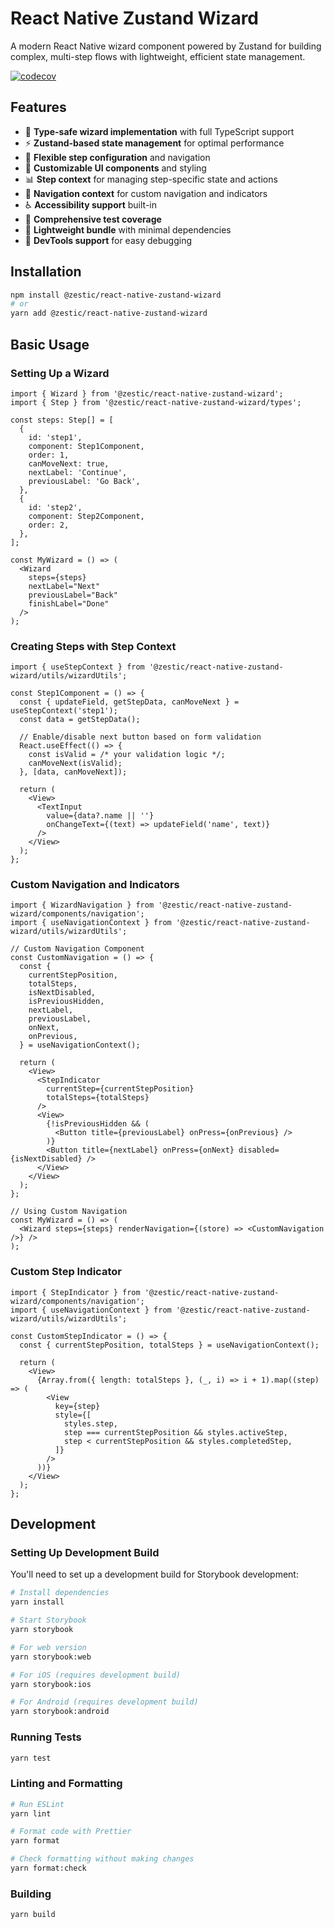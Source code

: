 # React Native Zustand Wizard

A modern React Native wizard component powered by Zustand for building complex, multi-step flows with lightweight, efficient state management.

[![codecov](https://codecov.io/gh/zestic/react-native-zustand-wizard/branch/main/graph/badge.svg?token=U5KXG146YC)](https://codecov.io/gh/zestic/react-native-zustand-wizard)

## Features

- 🎯 **Type-safe wizard implementation** with full TypeScript support
- ⚡ **Zustand-based state management** for optimal performance
- 🔄 **Flexible step configuration** and navigation
- 🎨 **Customizable UI components** and styling
- 📊 **Step context** for managing step-specific state and actions
- 🧭 **Navigation context** for custom navigation and indicators
- ♿ **Accessibility support** built-in
- 🧪 **Comprehensive test coverage**
- 🚀 **Lightweight bundle** with minimal dependencies
- 🔧 **DevTools support** for easy debugging

## Installation

```bash
npm install @zestic/react-native-zustand-wizard
# or
yarn add @zestic/react-native-zustand-wizard
```

## Basic Usage

### Setting Up a Wizard

```tsx
import { Wizard } from '@zestic/react-native-zustand-wizard';
import { Step } from '@zestic/react-native-zustand-wizard/types';

const steps: Step[] = [
  {
    id: 'step1',
    component: Step1Component,
    order: 1,
    canMoveNext: true,
    nextLabel: 'Continue',
    previousLabel: 'Go Back',
  },
  {
    id: 'step2',
    component: Step2Component,
    order: 2,
  },
];

const MyWizard = () => (
  <Wizard
    steps={steps}
    nextLabel="Next"
    previousLabel="Back"
    finishLabel="Done"
  />
);
```

### Creating Steps with Step Context

```tsx
import { useStepContext } from '@zestic/react-native-zustand-wizard/utils/wizardUtils';

const Step1Component = () => {
  const { updateField, getStepData, canMoveNext } = useStepContext('step1');
  const data = getStepData();

  // Enable/disable next button based on form validation
  React.useEffect(() => {
    const isValid = /* your validation logic */;
    canMoveNext(isValid);
  }, [data, canMoveNext]);

  return (
    <View>
      <TextInput
        value={data?.name || ''}
        onChangeText={(text) => updateField('name', text)}
      />
    </View>
  );
};
```

### Custom Navigation and Indicators

```tsx
import { WizardNavigation } from '@zestic/react-native-zustand-wizard/components/navigation';
import { useNavigationContext } from '@zestic/react-native-zustand-wizard/utils/wizardUtils';

// Custom Navigation Component
const CustomNavigation = () => {
  const {
    currentStepPosition,
    totalSteps,
    isNextDisabled,
    isPreviousHidden,
    nextLabel,
    previousLabel,
    onNext,
    onPrevious,
  } = useNavigationContext();

  return (
    <View>
      <StepIndicator
        currentStep={currentStepPosition}
        totalSteps={totalSteps}
      />
      <View>
        {!isPreviousHidden && (
          <Button title={previousLabel} onPress={onPrevious} />
        )}
        <Button title={nextLabel} onPress={onNext} disabled={isNextDisabled} />
      </View>
    </View>
  );
};

// Using Custom Navigation
const MyWizard = () => (
  <Wizard steps={steps} renderNavigation={(store) => <CustomNavigation />} />
);
```

### Custom Step Indicator

```tsx
import { StepIndicator } from '@zestic/react-native-zustand-wizard/components/navigation';
import { useNavigationContext } from '@zestic/react-native-zustand-wizard/utils/wizardUtils';

const CustomStepIndicator = () => {
  const { currentStepPosition, totalSteps } = useNavigationContext();

  return (
    <View>
      {Array.from({ length: totalSteps }, (_, i) => i + 1).map((step) => (
        <View
          key={step}
          style={[
            styles.step,
            step === currentStepPosition && styles.activeStep,
            step < currentStepPosition && styles.completedStep,
          ]}
        />
      ))}
    </View>
  );
};
```

## Development

### Setting Up Development Build

You'll need to set up a development build for Storybook development:

```bash
# Install dependencies
yarn install

# Start Storybook
yarn storybook

# For web version
yarn storybook:web

# For iOS (requires development build)
yarn storybook:ios

# For Android (requires development build)
yarn storybook:android
```

### Running Tests

```bash
yarn test
```

### Linting and Formatting

```bash
# Run ESLint
yarn lint

# Format code with Prettier
yarn format

# Check formatting without making changes
yarn format:check
```

### Building

```bash
yarn build
```
